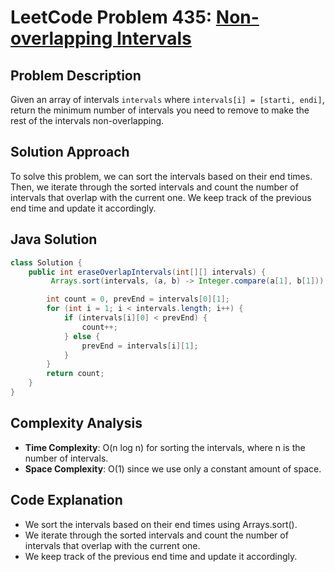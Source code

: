 # LeetCode Problem 435: [Non-overlapping Intervals](https://leetcode.com/problems/non-overlapping-intervals/)

## Problem Description

Given an array of intervals `intervals` where `intervals[i] = [starti, endi]`, return the minimum number of intervals you need to remove to make the rest of the intervals non-overlapping.

## Solution Approach

To solve this problem, we can sort the intervals based on their end times. Then, we iterate through the sorted intervals and count the number of intervals that overlap with the current one. We keep track of the previous end time and update it accordingly.

## Java Solution

```java
class Solution {
    public int eraseOverlapIntervals(int[][] intervals) {
         Arrays.sort(intervals, (a, b) -> Integer.compare(a[1], b[1]));

        int count = 0, prevEnd = intervals[0][1];
        for (int i = 1; i < intervals.length; i++) {
            if (intervals[i][0] < prevEnd) {
                count++;
            } else {
                prevEnd = intervals[i][1];
            }
        }
        return count;
    }
}
```

## Complexity Analysis

- **Time Complexity**: O(n log n) for sorting the intervals, where n is the number of intervals.
- **Space Complexity**: O(1) since we use only a constant amount of space.

## Code Explanation

- We sort the intervals based on their end times using Arrays.sort().
- We iterate through the sorted intervals and count the number of intervals that overlap with the current one.
- We keep track of the previous end time and update it accordingly.
